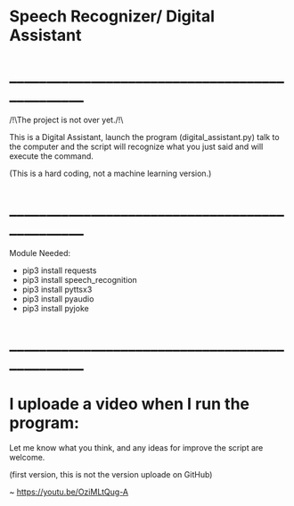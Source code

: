 # Speech Recognizer/ Digital Assistant
# _______________________________________________
/!\The project is not over yet./!\

This is a Digital Assistant, launch the program (digital_assistant.py) talk to the computer and the script will recognize what you just said and will execute the command.

(This is a hard coding, not a machine learning version.)
# _______________________________________________

Module Needed:
- pip3 install requests
- pip3 install speech_recognition
- pip3 install pyttsx3
- pip3 install pyaudio
- pip3 install pyjoke

# _______________________________________________
# I uploade a video when I run the program:

Let me know what you think, and any ideas for improve the script are welcome. 

(first version, this is not the version uploade on GitHub)

~ https://youtu.be/OziMLtQug-A
